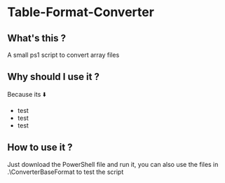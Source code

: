 # Table-Format-Converter
## What's this ?
A small ps1 script to convert array files
## Why should I use it ?
Because its ⬇️
+ test
+ test
+ test
## How to use it ?
Just download the PowerShell file and run it, you can also use the files in .\ConverterBaseFormat to test the script
